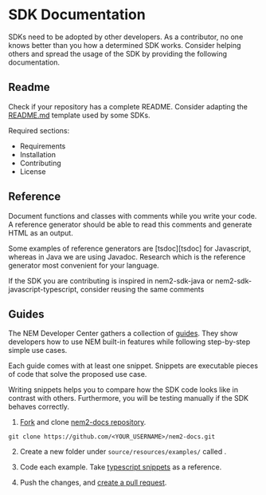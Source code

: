 # SDK Documentation

SDKs need to be adopted by other developers. As a contributor, no one knows better than you how a determined SDK works. Consider helping others and spread the usage of the SDK by providing the following documentation.

## Readme

Check if your repository has a complete README. Consider adapting the  [README.md](../templates/README_SDK.md) template used by some SDKs.

Required sections:

* Requirements
* Installation
* Contributing
* License

## Reference

Document functions and classes with comments while you write your code. A reference generator should be able to read this comments and generate HTML as an output.

Some examples of reference generators are [tsdoc][tsdoc] for Javascript, whereas in Java we are using Javadoc. Research which is the reference generator most convenient for your language.

If the SDK you are contributing is inspired in nem2-sdk-java or nem2-sdk-javascript-typescript, consider reusing the same comments

## Guides

The NEM Developer Center gathers a collection of [guides][sdk-guides]. They show developers how to use NEM built-in features while following step-by-step simple use cases.

Each guide comes with at least one snippet. Snippets are executable pieces of code that solve the proposed use case. 

Writing snippets helps you to compare how the SDK code looks like in contrast with others. Furthermore, you will be testing manually if the SDK behaves correctly.

1. [Fork](https://help.github.com/articles/fork-a-repo/#fork-an-example-repository) and clone  [nem2-docs repository](https://github.com/nemtech/nem2-docs).

``git clone https://github.com/<YOUR_USERNAME>/nem2-docs.git``

2. Create a new folder under ``source/resources/examples/`` called <LANGUAGE-NAME>.

3. Code each example. Take [typescript snippets][sdk-snippets] as a reference.

4. Push the changes, and [create a pull request](https://services.github.com/on-demand/intro-to-github/es/crear-pull-request).

[sdk-ts]: https://github.com/nemtech/nem2-sdk-typescript-javascript
[sdk-java]: https://github.com/nemtech/nem2-sdk-java
[sdk-guides]: https://nemtech.github.io/guides/overview.html
[sdk-snippets]: https://github.com/nemtech/nem2-docs/tree/master/source/resources/examples/typescript
